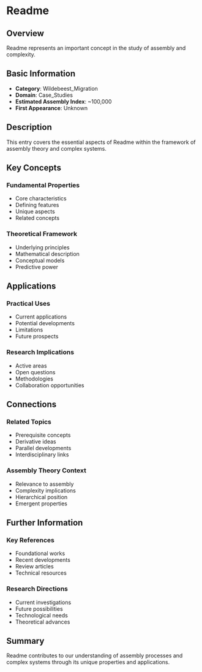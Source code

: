 # Readme

## Overview

Readme represents an important concept in the study of assembly and complexity.

## Basic Information

- **Category**: Wildebeest_Migration
- **Domain**: Case_Studies
- **Estimated Assembly Index**: ~100,000
- **First Appearance**: Unknown

## Description

This entry covers the essential aspects of Readme within the framework of assembly theory and complex systems.

## Key Concepts

### Fundamental Properties
- Core characteristics
- Defining features
- Unique aspects
- Related concepts

### Theoretical Framework
- Underlying principles
- Mathematical description
- Conceptual models
- Predictive power

## Applications

### Practical Uses
- Current applications
- Potential developments
- Limitations
- Future prospects

### Research Implications
- Active areas
- Open questions
- Methodologies
- Collaboration opportunities

## Connections

### Related Topics
- Prerequisite concepts
- Derivative ideas
- Parallel developments
- Interdisciplinary links

### Assembly Theory Context
- Relevance to assembly
- Complexity implications
- Hierarchical position
- Emergent properties

## Further Information

### Key References
- Foundational works
- Recent developments
- Review articles
- Technical resources

### Research Directions
- Current investigations
- Future possibilities
- Technological needs
- Theoretical advances

## Summary

Readme contributes to our understanding of assembly processes and complex systems through its unique properties and applications.
